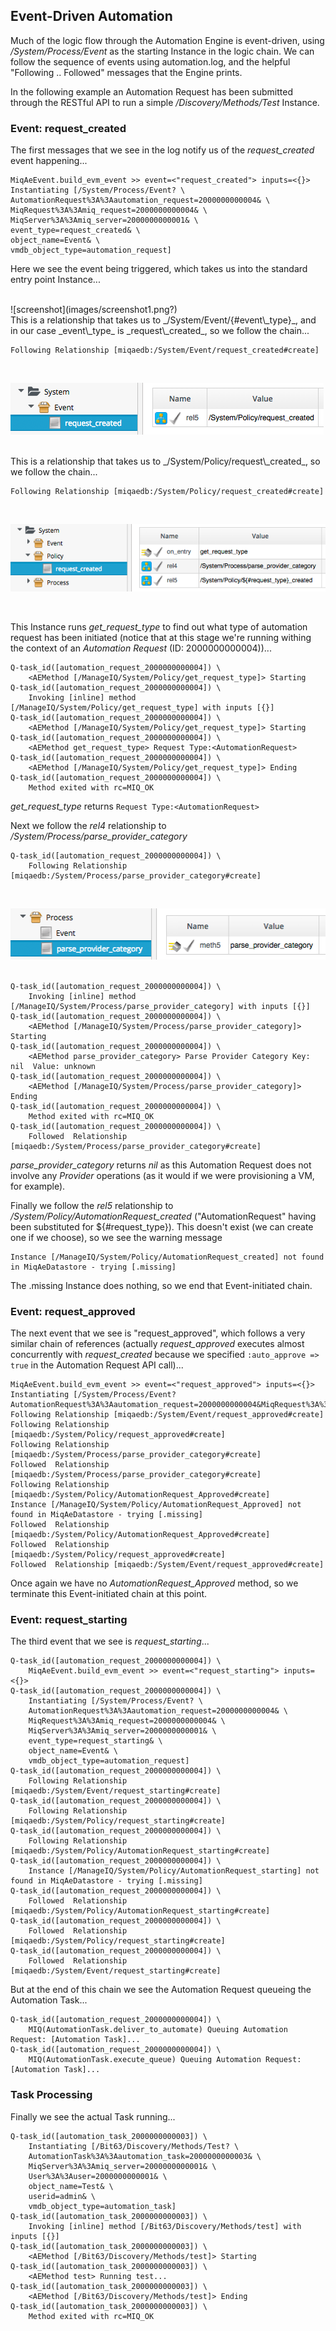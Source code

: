 ## Event-Driven Automation

Much of the logic flow through the Automation Engine is event-driven, using _/System/Process/Event_ as the starting Instance in the logic chain. We can follow the sequence of events using automation.log, and the helpful "Following .. Followed" messages that the Engine prints.

In the following example an Automation Request has been submitted through the RESTful API to run a simple _/Discovery/Methods/Test_ Instance.

### Event: request_created

The first messages that we see in the log notify us of the _request\_created_ event happening...

```
MiqAeEvent.build_evm_event >> event=<"request_created"> inputs=<{}>
Instantiating [/System/Process/Event? \
AutomationRequest%3A%3Aautomation_request=2000000000004& \
MiqRequest%3A%3Amiq_request=2000000000004& \
MiqServer%3A%3Amiq_server=2000000000001& \
event_type=request_created& \
object_name=Event& \
vmdb_object_type=automation_request]
```
Here we see the event being triggered, which takes us into the standard entry point Instance...


<br>
![screenshot](images/screenshot1.png?)

<br>
This is a relationship that takes us to _/System/Event/{#event\_type}_, and in our case _event\_type_ is _request\_created_, so we follow the chain...

```
Following Relationship [miqaedb:/System/Event/request_created#create]
```
<br>

![screenshot](images/screenshot2.png)

<br>
This is a relationship that takes us to _/System/Policy/request\_created_, so we follow the chain...

```
Following Relationship [miqaedb:/System/Policy/request_created#create]
```
<br>

![screenshot](images/screenshot3.png)

<br>

This Instance runs _get\_request\_type_ to find out what type of automation request has been initiated (notice that at this stage we're running withing the context of an _Automation Request_ (ID: 2000000000004))...

```
Q-task_id([automation_request_2000000000004]) \
    <AEMethod [/ManageIQ/System/Policy/get_request_type]> Starting
Q-task_id([automation_request_2000000000004]) \
    Invoking [inline] method [/ManageIQ/System/Policy/get_request_type] with inputs [{}]
Q-task_id([automation_request_2000000000004]) \
    <AEMethod [/ManageIQ/System/Policy/get_request_type]> Starting
Q-task_id([automation_request_2000000000004]) \
    <AEMethod get_request_type> Request Type:<AutomationRequest>
Q-task_id([automation_request_2000000000004]) \
    <AEMethod [/ManageIQ/System/Policy/get_request_type]> Ending
Q-task_id([automation_request_2000000000004]) \
    Method exited with rc=MIQ_OK
```



_get\_request\_type_ returns ```Request Type:<AutomationRequest>```

Next we follow the _rel4_ relationship to _/System/Process/parse\_provider\_category_

```
Q-task_id([automation_request_2000000000004]) \
    Following Relationship [miqaedb:/System/Process/parse_provider_category#create]
```
<br>

![screenshot](images/screenshot4.png)
<br> <br>


```
Q-task_id([automation_request_2000000000004]) \
    Invoking [inline] method [/ManageIQ/System/Process/parse_provider_category] with inputs [{}]
Q-task_id([automation_request_2000000000004]) \
    <AEMethod [/ManageIQ/System/Process/parse_provider_category]> Starting
Q-task_id([automation_request_2000000000004]) \
    <AEMethod parse_provider_category> Parse Provider Category Key: nil  Value: unknown
Q-task_id([automation_request_2000000000004]) \
    <AEMethod [/ManageIQ/System/Process/parse_provider_category]> Ending
Q-task_id([automation_request_2000000000004]) \
    Method exited with rc=MIQ_OK
Q-task_id([automation_request_2000000000004]) \
    Followed  Relationship [miqaedb:/System/Process/parse_provider_category#create]
```

_parse\_provider\_category_ returns _nil_ as this Automation Request does not involve any _Provider_ operations (as it would if we were provisioning a VM, for example).

Finally we follow the _rel5_ relationship to _/System/Policy/AutomationRequest\_created_ ("AutomationRequest" having been substituted for ${#request\_type}). This doesn't exist (we can create one if we choose), so we see the warning message

```
Instance [/ManageIQ/System/Policy/AutomationRequest_created] not found in MiqAeDatastore - trying [.missing]
```

The .missing Instance does nothing, so we end that Event-initiated chain.

### Event: request_approved

The next event that we see is "request\_approved", which follows a very similar chain of references (actually _request\_approved_ executes almost concurrently with _request\_created_ because we specified ```:auto_approve => true``` in the Automation Request API call)...

```
MiqAeEvent.build_evm_event >> event=<"request_approved"> inputs=<{}>
Instantiating [/System/Process/Event?AutomationRequest%3A%3Aautomation_request=2000000000004&MiqRequest%3A%3Amiq_request=2000000000004&MiqServer%3A%3Amiq_server=2000000000001&event_type=request_approved&object_name=Event&vmdb_object_type=automation_request]
Following Relationship [miqaedb:/System/Event/request_approved#create]
Following Relationship [miqaedb:/System/Policy/request_approved#create]
Following Relationship [miqaedb:/System/Process/parse_provider_category#create]
Followed  Relationship [miqaedb:/System/Process/parse_provider_category#create]
Following Relationship [miqaedb:/System/Policy/AutomationRequest_Approved#create]
Instance [/ManageIQ/System/Policy/AutomationRequest_Approved] not found in MiqAeDatastore - trying [.missing]
Followed  Relationship [miqaedb:/System/Policy/AutomationRequest_Approved#create]
Followed  Relationship [miqaedb:/System/Policy/request_approved#create]
Followed  Relationship [miqaedb:/System/Event/request_approved#create]
```

Once again we have no _AutomationRequest\_Approved_ method, so we terminate this Event-initiated chain at this point.

### Event: request_starting

The third event that we see is _request\_starting_...

```
Q-task_id([automation_request_2000000000004]) \
    MiqAeEvent.build_evm_event >> event=<"request_starting"> inputs=<{}>
Q-task_id([automation_request_2000000000004]) \
    Instantiating [/System/Process/Event? \
    AutomationRequest%3A%3Aautomation_request=2000000000004& \
    MiqRequest%3A%3Amiq_request=2000000000004& \
    MiqServer%3A%3Amiq_server=2000000000001& \
    event_type=request_starting& \
    object_name=Event& \
    vmdb_object_type=automation_request]
Q-task_id([automation_request_2000000000004]) \
    Following Relationship [miqaedb:/System/Event/request_starting#create]
Q-task_id([automation_request_2000000000004]) \
    Following Relationship [miqaedb:/System/Policy/request_starting#create]
Q-task_id([automation_request_2000000000004]) \
    Following Relationship [miqaedb:/System/Policy/AutomationRequest_starting#create]
Q-task_id([automation_request_2000000000004]) \
    Instance [/ManageIQ/System/Policy/AutomationRequest_starting] not found in MiqAeDatastore - trying [.missing]
Q-task_id([automation_request_2000000000004]) \
    Followed  Relationship [miqaedb:/System/Policy/AutomationRequest_starting#create]
Q-task_id([automation_request_2000000000004]) \
    Followed  Relationship [miqaedb:/System/Policy/request_starting#create]
Q-task_id([automation_request_2000000000004]) \
    Followed  Relationship [miqaedb:/System/Event/request_starting#create]
```

But at the end of this chain we see the Automation Request queueing the Automation Task...

```
Q-task_id([automation_request_2000000000004]) \
    MIQ(AutomationTask.deliver_to_automate) Queuing Automation Request: [Automation Task]...
Q-task_id([automation_request_2000000000004]) \
    MIQ(AutomationTask.execute_queue) Queuing Automation Request: [Automation Task]...
```

### Task Processing

Finally we see the actual Task running...

```
Q-task_id([automation_task_2000000000003]) \
    Instantiating [/Bit63/Discovery/Methods/Test? \
    AutomationTask%3A%3Aautomation_task=2000000000003& \
    MiqServer%3A%3Amiq_server=2000000000001& \
    User%3A%3Auser=2000000000001& \
    object_name=Test& \
    userid=admin& \
    vmdb_object_type=automation_task]
Q-task_id([automation_task_2000000000003]) \
    Invoking [inline] method [/Bit63/Discovery/Methods/test] with inputs [{}]
Q-task_id([automation_task_2000000000003]) \
    <AEMethod [/Bit63/Discovery/Methods/test]> Starting
Q-task_id([automation_task_2000000000003]) \
    <AEMethod test> Running test...
Q-task_id([automation_task_2000000000003]) \
    <AEMethod [/Bit63/Discovery/Methods/test]> Ending
Q-task_id([automation_task_2000000000003]) \
    Method exited with rc=MIQ_OK
```





